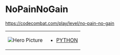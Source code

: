 # NoPainNoGain 

https://codecombat.com/play/level/no-pain-no-gain
<table>
<tr>
<td>

![Hero Picture](hero.png?raw=true "Hero Picture")

</td>
<td>
<ul>
<li>

[PYTHON](NoPainNoGain.py)

</li>
</td>
</tr>
<table>